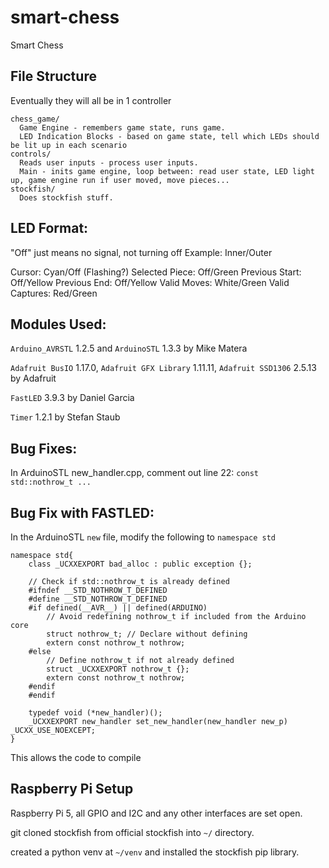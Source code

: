 # smart-chess
Smart Chess

## File Structure
Eventually they will all be in 1 controller
```
chess_game/
  Game Engine - remembers game state, runs game.
  LED Indication Blocks - based on game state, tell which LEDs should be lit up in each scenario
controls/
  Reads user inputs - process user inputs.
  Main - inits game engine, loop between: read user state, LED light up, game engine run if user moved, move pieces...
stockfish/
  Does stockfish stuff. 
```
## LED Format:
"Off" just means no signal, not turning off
Example: Inner/Outer

Cursor: Cyan/Off (Flashing?)
Selected Piece: Off/Green
Previous Start: Off/Yellow
Previous End: Off/Yellow
Valid Moves: White/Green
Valid Captures: Red/Green

## Modules Used:
`Arduino_AVRSTL` 1.2.5 and `ArduinoSTL` 1.3.3 by Mike Matera

`Adafruit BusIO` 1.17.0, `Adafruit GFX Library` 1.11.11, `Adafruit SSD1306` 2.5.13 by Adafruit

`FastLED` 3.9.3 by Daniel Garcia

`Timer` 1.2.1 by Stefan Staub

## Bug Fixes:
In ArduinoSTL new_handler.cpp, comment out line 22: `const std::nothrow_t ...`

## Bug Fix with FASTLED:
In the ArduinoSTL `new` file, modify the following to `namespace std`
```
namespace std{
	class _UCXXEXPORT bad_alloc : public exception {};

    // Check if std::nothrow_t is already defined
    #ifndef __STD_NOTHROW_T_DEFINED
    #define __STD_NOTHROW_T_DEFINED
    #if defined(__AVR__) || defined(ARDUINO)
        // Avoid redefining nothrow_t if included from the Arduino core
        struct nothrow_t; // Declare without defining
        extern const nothrow_t nothrow;
    #else
        // Define nothrow_t if not already defined
        struct _UCXXEXPORT nothrow_t {};
        extern const nothrow_t nothrow;
    #endif
    #endif

	typedef void (*new_handler)();
	_UCXXEXPORT new_handler set_new_handler(new_handler new_p) _UCXX_USE_NOEXCEPT;
}
```
This allows the code to compile

## Raspberry Pi Setup
Raspberry Pi 5, all GPIO and I2C and any other interfaces are set open. 

git cloned stockfish from official stockfish into `~/` directory. 

created a python venv at `~/venv` and installed the stockfish pip library. 
